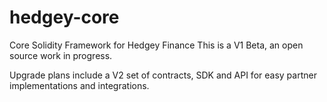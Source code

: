 # hedgey-core
Core Solidity Framework for Hedgey Finance
This is a V1 Beta, an open source work in progress. 

Upgrade plans include a V2 set of contracts, SDK and API for easy partner implementations and integrations. 

